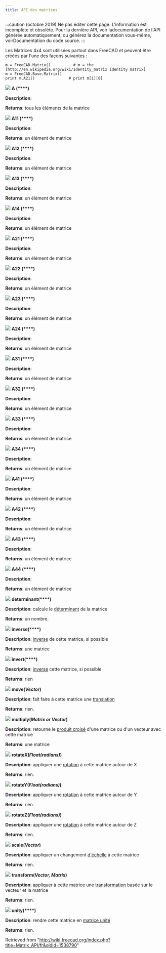 ```yaml
---
title: API des matrices
---
```

:::caution
(octobre 2019) Ne pas éditer cette page. L'information est incomplète et obsolète. Pour la dernière API, voir ladocumentation de l'API générée automatiquement, ou générez la documentation vous-même, voirDocumentation du code source.
:::

Les Matrices 4x4 sont utilisées partout dans FreeCAD et peuvent être créées par l'une des façons suivantes :

```
m = FreeCAD.Matrix()          # m = the [http://en.wikipedia.org/wiki/Identity_matrix identity matrix]
m = FreeCAD.Base.Matrix()
print m.A21()               # print m[1][0]

```

![](/images/Method.png)  **A (****)**

**Description**:

**Returns**: tous les éléments de la matrice

![](/images/Method.png)  **A11 (****)**

**Description**:

**Returns**: un élément de matrice

![](/images/Method.png)  **A12 (****)**

**Description**:

**Returns**: un élément de matrice

![](/images/Method.png)  **A13 (****)**

**Description**:

**Returns**: un élément de matrice

![](/images/Method.png)  **A14 (****)**

**Description**:

**Returns**: un élément de matrice

![](/images/Method.png)  **A21 (****)**

**Description**:

**Returns**: un élément de matrice

![](/images/Method.png)  **A22 (****)**

**Description**:

**Returns**: un élément de matrice

![](/images/Method.png)  **A23 (****)**

**Description**:

**Returns**: un élément de matrice

![](/images/Method.png)  **A24 (****)**

**Description**:

**Returns**: un élément de matrice

![](/images/Method.png)  **A31 (****)**

**Description**:

**Returns**: un élément de matrice

![](/images/Method.png)  **A32 (****)**

**Description**:

**Returns**: un élément de matrice

![](/images/Method.png)  **A33 (****)**

**Description**:

**Returns**: un élément de matrice

![](/images/Method.png)  **A34 (****)**

**Description**:

**Returns**: un élément de matrice

![](/images/Method.png)  **A41 (****)**

**Description**:

**Returns**: un élément de matrice

![](/images/Method.png)  **A42 (****)**

**Description**:

**Returns**: un élément de matrice

![](/images/Method.png)  **A43 (****)**

**Description**:

**Returns**: un élément de matrice

![](/images/Method.png)  **A44 (****)**

**Description**:

**Returns**: un élément de matrice

![](/images/Method.png) **determinant(****)**

**Description**: calcule le [déterminant](https://fr.wikipedia.org/wiki/D%C3%A9terminant_%28math%C3%A9matiques%29) de la matrice

**Returns**: un nombre.

![](/images/Method.png) **inverse(****)**

**Description**: [inverse](https://fr.wikipedia.org/wiki/Matrice_inversible) de cette matrice, si possible

**Returns**: une matrice

![](/images/Method.png) **invert(****)**

**Description**: [inverse](https://fr.wikipedia.org/wiki/Matrice_inversible) cette matrice, si possible

**Returns**: rien

![](/images/Method.png) **move(***Vector***)**

**Description**: fait faire à cette matrice une [translation](http://fr.wikipedia.org/wiki/Translation_%28g%C3%A9om%C3%A9trie%29)

**Returns**: rien.

![](/images/Method.png) **multiply(***Matrix or Vector***)**

**Description**: retourne le [produit croisé](https://fr.wikipedia.org/wiki/Produit_vectoriel) d'une matrice ou d'un vecteur avec cette matrice

**Returns**: une matrice

![](/images/Method.png) **rotateX(***Float(radians)***)**

**Description**: appliquer une [rotation](https://fr.wikipedia.org/wiki/Rotation_affine) à cette matrice autour de X

**Returns**: rien.

![](/images/Method.png) **rotateY(***Float(radians)***)**

**Description**: appliquer une [rotation](https://fr.wikipedia.org/wiki/Rotation_affine) à cette matrice autour de Y

**Returns**: rien.

![](/images/Method.png) **rotateZ(***Float(radians)***)**

**Description**: appliquer une [rotation](https://fr.wikipedia.org/wiki/Rotation_affine) à cette matrice autour de Z

**Returns**: rien.

![](/images/Method.png) **scale(***Vector***)**

**Description**: appliquer un changement [d'échelle](https://en.wikipedia.org/wiki/Scaling_matrix) à cette matrice

**Returns**: rien.

![](/images/Method.png) **transform(***Vector, Matrix***)**

**Description**: appliquer à cette matrice une [transformation](http://fr.wikipedia.org/wiki/Matrice_d%27une_application_lin%C3%A9aire) basée sur le vecteur et la matrice

**Returns**: rien.

![](/images/Method.png) **unity(****)**

**Description**: rendre cette matrice en [matrice unité](https://fr.wikipedia.org/wiki/Matrice_identit%C3%A9)

**Returns**: rien.

Retrieved from "<http://wiki.freecad.org/index.php?title=Matrix_API/fr&oldid=1538790>"